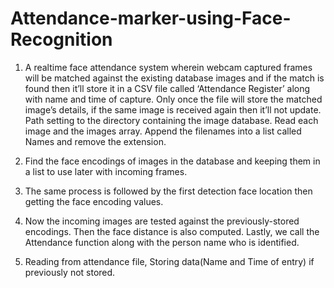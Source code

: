# Attendance-marker-using-Face-Recognition

1. A realtime face attendance system wherein webcam captured frames will be matched against the existing database images and if the match is found then it’ll store it in a CSV file called ‘Attendance Register’ along with name and time of capture. Only once the file will store the matched image’s details, if the same image is received again then it’ll not update.
Path setting to the directory containing the image database. Read each image and the images array. Append the filenames into a list called Names and remove the extension.

2. Find the face encodings of images in the database and keeping them in a list to use later with incoming frames. 
3. The same process is followed by the first detection face location then getting the face encoding values.
4. Now the incoming images are tested against the previously-stored encodings. Then the face distance is also computed. Lastly, we call the Attendance function along with the person name who is identified.
5. Reading from attendance file, Storing data(Name and Time of entry) if previously not stored.

